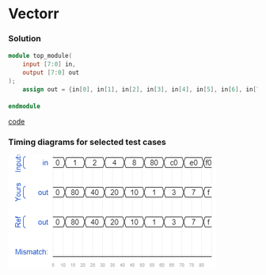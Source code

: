 # Vectorr
### Solution
```Verilog
module top_module( 
    input [7:0] in,
    output [7:0] out
);
    assign out = {in[0], in[1], in[2], in[3], in[4], in[5], in[6], in[7]};

endmodule
```
[code](17.v)

### Timing diagrams for selected test cases
![result](./result.png)
